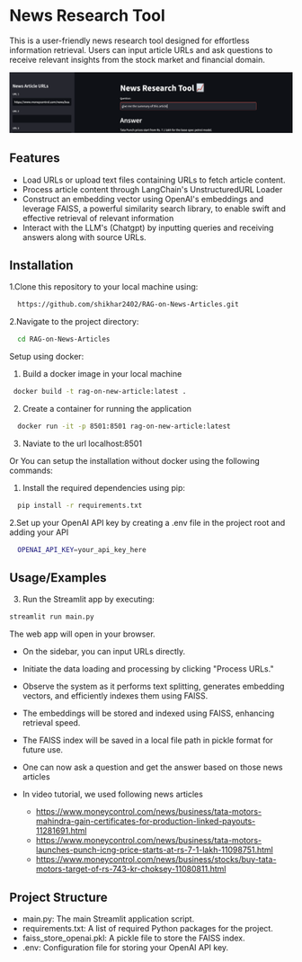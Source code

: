 
# News Research Tool 

This is a user-friendly news research tool designed for effortless information retrieval. Users can input article URLs and ask questions to receive relevant insights from the stock market and financial domain.

![](rag.png)

## Features

- Load URLs or upload text files containing URLs to fetch article content.
- Process article content through LangChain's UnstructuredURL Loader
- Construct an embedding vector using OpenAI's embeddings and leverage FAISS, a powerful similarity search library, to enable swift and effective retrieval of relevant information
- Interact with the LLM's (Chatgpt) by inputting queries and receiving answers along with source URLs.


## Installation
1.Clone this repository to your local machine using:

```bash
  https://github.com/shikhar2402/RAG-on-News-Articles.git
```
2.Navigate to the project directory:

```bash
  cd RAG-on-News-Articles
```

Setup using docker:

1. Build a docker image in your local machine

```bash
 docker build -t rag-on-new-article:latest .          
```

2. Create a container for running the application

```bash
  docker run -it -p 8501:8501 rag-on-new-article:latest
```

3. Naviate to the url localhost:8501

Or You can setup the installation without docker using the following commands:

1. Install the required dependencies using pip:

```bash
  pip install -r requirements.txt
```
2.Set up your OpenAI API key by creating a .env file in the project root and adding your API

```bash
  OPENAI_API_KEY=your_api_key_here
```
## Usage/Examples

3. Run the Streamlit app by executing:
```bash
streamlit run main.py

```

The web app will open in your browser.

- On the sidebar, you can input URLs directly.

- Initiate the data loading and processing by clicking "Process URLs."

- Observe the system as it performs text splitting, generates embedding vectors, and efficiently indexes them using FAISS.

- The embeddings will be stored and indexed using FAISS, enhancing retrieval speed.

- The FAISS index will be saved in a local file path in pickle format for future use.
- One can now ask a question and get the answer based on those news articles
- In video tutorial, we used following news articles
  - https://www.moneycontrol.com/news/business/tata-motors-mahindra-gain-certificates-for-production-linked-payouts-11281691.html
  - https://www.moneycontrol.com/news/business/tata-motors-launches-punch-icng-price-starts-at-rs-7-1-lakh-11098751.html
  - https://www.moneycontrol.com/news/business/stocks/buy-tata-motors-target-of-rs-743-kr-choksey-11080811.html

## Project Structure

- main.py: The main Streamlit application script.
- requirements.txt: A list of required Python packages for the project.
- faiss_store_openai.pkl: A pickle file to store the FAISS index.
- .env: Configuration file for storing your OpenAI API key.
